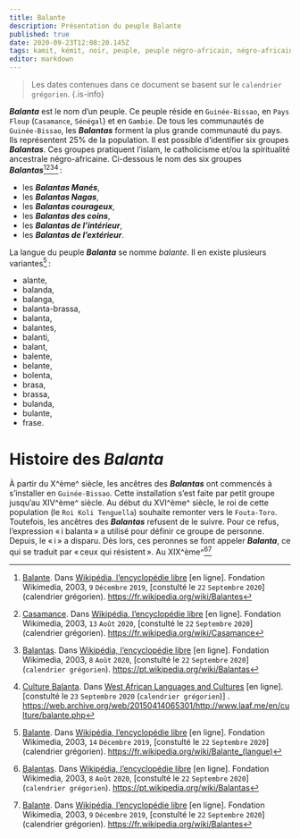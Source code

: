 ```yaml
---
title: Balante
description: Présentation du peuple Balante
published: true
date: 2020-09-23T12:08:20.145Z
tags: kamit, kémit, noir, peuple, peuple négro-africain, négro-africain, négro-africaine, peuple noir, peuple kamit, peuple kémit, guinée-bissao, peuple de guinée-bissao, balante, peuple balante
editor: markdown
---
```


> Les dates contenues dans ce document se basent sur le `calendrier grégorien`.
{.is-info}

***Balanta*** est le nom d’un peuple. Ce peuple réside en `Guinée-Bissao`, en `Pays Floup` (`Casamance`, `Sénégal`) et en `Gambie`. De tous les communautés de `Guinée-Bissao`, les ***Balantas*** forment la plus grande communauté du pays. Ils représentent 25% de la population.
Il est possible d’identifier six groupes ***Balantas***. Ces groupes pratiquent l’islam, le catholicisme et/ou la spiritualité ancestrale négro-africaine. Ci-dessous le nom des six groupes ***Balantas***[^1][^2][^4][^5] :

- les ***Balantas Manés***,
- les ***Balantas Nagas***,
- les ***Balantas courageux***,
- les ***Balantas des coins***,
- les ***Balantas de l’intérieur***,
- les ***Balantas de l’extérieur***.

La langue du peuple ***Balanta*** se nomme *balante*. Il en existe plusieurs variantes[^3] :

- alante,
- balanda,
- balanga,
- balanta-brassa,
- balanta,
- balantes,
- balanti,
- balant,
- balente,
- belante,
- bolenta,
- brasa,
- brassa,
- bulanda,
- bulante,
- frase.

# Histoire des ***Balanta***

À partir du X^ème^ siècle, les ancêtres des ***Balantas*** ont commencés à s’installer en `Guinée-Bissao`. Cette installation s’est faite par petit groupe jusqu’au XIV^ème^ siècle.
Au début du XVI^ème^ siècle, le roi de cette population (le `Roi Koli Tenguella`) souhaite remonter vers le `Fouta-Toro`. Toutefois, les ancêtres des ***Balantas*** refusent de le suivre. Pour ce refus, l’expression « i balanta » a utilisé pour définir ce groupe de personne. Depuis, le « i » a disparu. Dès lors, ces peronnes se font appeler ***Balanta***, ce qui se traduit par « ceux qui résistent ».
Au XIX^ème^[^4][^1]

[^1]: [Balante](https://fr.wikipedia.org/wiki/Balantes). Dans [Wikipédia, l’encyclopédie libre](https://fr.wikipedia.org) [en ligne]. Fondation Wikimedia, 2003, `9` `Décembre` `2019`, [constulté le `22` `Septembre` `2020`]  (calendrier grégorien). https://fr.wikipedia.org/wiki/Balantes

[^2]: [Casamance](https://fr.wikipedia.org/wiki/Casamance). Dans [Wikipédia, l’encyclopédie libre](https://fr.wikipedia.org) [en ligne]. Fondation Wikimedia, 2003, `13` `Août` `2020`, [constulté le `22` `Septembre` `2020`]  (calendrier grégorien). https://fr.wikipedia.org/wiki/Casamance

[^3]: [Balante](https://fr.wikipedia.org/wiki/Balante_(langue)). Dans [Wikipédia, l’encyclopédie libre](https://fr.wikipedia.org) [en ligne]. Fondation Wikimedia, 2003, `14` `Décembre` `2019`, [constulté le `22` `Septembre` `2020`]  (calendrier grégorien). https://fr.wikipedia.org/wiki/Balante_(langue)

[^4]: [Balantas](https://pt.wikipedia.org/wiki/Balantas). Dans [Wikipédia, l’encyclopédie libre](https://fr.wikipedia.org) [en ligne]. Fondation Wikimedia, 2003, `8` `Août` `2020`, [constulté le `22` `Septembre` `2020`]  (`calendrier grégorien`). https://pt.wikipedia.org/wiki/Balantas

[^5]: [Culture Balanta](https://web.archive.org/web/20150414065301/http://www.laaf.me/en/culture/balante.php). Dans [West African Languages and Cultures](https://web.archive.org/web/20150410033649/http://www.laaf.me/en/) [en ligne]. [constulté le `23` `Septembre` `2020` (`calendrier grégorien`)] . https://web.archive.org/web/20150414065301/http://www.laaf.me/en/culture/balante.php
